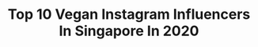 ---
title: Top 10 Vegan Instagram Influencers In Singapore In 2020
description: >-
  Find top vegan Instagram influencers in Singapore in 2020. Most popular hashtags: #veganfood #staysafe #vegan #stayhome.
platform: Instagram
profiles:
  - username: "doozy.sg"
    fullname: >-
      
    location: "Singapore"
    followers: 11290
    engagement: 544
    commentsToLikes: 0.019791
    id: ck6tucqnpfl6c0j71d6w8d9wk
    verified: false
    hashtags: "#plants, #strelitzia, #weneedtostandstrong, #suicidegirls"
  - username: "cravings4vegan"
    fullname: >-
      Nisha🙏
    location: "Singapore"
    followers: 9146
    engagement: 975
    commentsToLikes: 0.529783
    id: ck134qfltxp6r0i19bk4o1m7h
    verified: false
    hashtags: "#fenugreek, #instafollow, #mangoes, #freshsalad"
  - username: "angeliqueteo"
    fullname: >-
      Angelique Nicolette Teo
    location: "Singapore"
    followers: 18140
    engagement: 659
    commentsToLikes: 0.119655
    id: ck5hnkcnnnxiw0i11iok283vh
    verified: false
    hashtags: "#workhard, #celebrateyou, #earthhour2020, #solitude"
  - username: "qingxiangsqx"
    fullname: >-
      Qx's Food Journal
    location: "Singapore"
    followers: 10689
    engagement: 764
    commentsToLikes: 0.134611
    id: ck6u10dfiit2c0j71ir7z5jl8
    verified: false
    hashtags: "#klooksgfoodie, #giveawaysg, #sgpromo, #veganfood"
  - username: "lalinderosa"
    fullname: >-
      Rosalinde | Bali Model
    location: "Singapore"
    followers: 26286
    engagement: 297
    commentsToLikes: 0.034572
    id: ck0tz3k35p1qs0i19cswxpk9v
    verified: false
    hashtags: "#modeling, #sunny, #bohemiandiesel, #covid19"
  - username: "nikolai_wee"
    fullname: >-
      Nikolai Wee
    location: "Singapore"
    followers: 12671
    engagement: 592
    commentsToLikes: 0.085434
    id: ck8ta1ffxq3mp0j78afbzyijl
    verified: false
    hashtags: "#gelatolovers, #cocasg, #lollasg, #mosanco"
  - username: "jjkatherine"
    fullname: >-
      Katherine Tan
    location: "Singapore"
    followers: 37787
    engagement: 183
    commentsToLikes: 0.150812
    id: ck5zkb3dwj5f40i14v96ewal9
    verified: false
    hashtags: "#homecooking, #hamcheese, #freshlove, #bbqporkribs"
  - username: "notveron"
    fullname: >-
      veronica ♡
    location: "Singapore"
    followers: 12885
    engagement: 466
    commentsToLikes: 0.043215
    id: ck5py4mqeual70i11t3ma7vxt
    verified: false
    hashtags: "#shopee, #koreanbeauty, #ezbuysg, #style"
  - username: "gayatriisingh"
    fullname: >-
      Gayatri Singh-Culinary Nirvana
    location: "Singapore"
    followers: 37286
    engagement: 103
    commentsToLikes: 0.226808
    id: ck5q80oyr3xfs0i11vvgn5phe
    verified: false
    hashtags: "#southindianfood, #nikond750, #frommykitchen, #baked"
  - username: "iamchubbypotato"
    fullname: >-
      Chubby Potato
    location: "Singapore"
    followers: 2803
    engagement: 1098
    commentsToLikes: 0.064367
    id: ck136ffj168as0i19d532nyct
    verified: false
    hashtags: "#homefood, #cappadocia, #bihu, #quickbiryani"
---